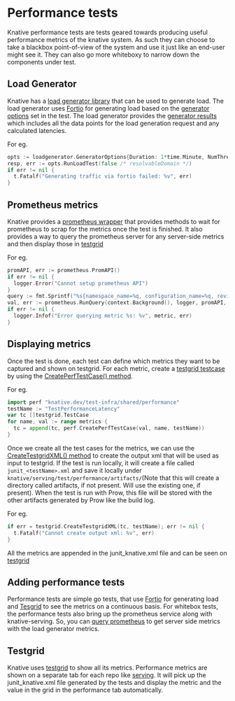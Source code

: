 # Performance tests

Knative performance tests are tests geared towards producing useful performance
metrics of the knative system. As such they can choose to take a blackbox
point-of-view of the system and use it just like an end-user might see it. They
can also go more whiteboxy to narrow down the components under test.

## Load Generator

Knative has a
[load generator library](https://github.com/knative/test-infra/tree/master/shared/loadgenerator)
that can be used to generate load. The load generator uses
[Fortio](https://fortio.org/) for generating load based on the
[generator options](https://github.com/knative/test-infra/blob/master/shared/loadgenerator/loadgenerator.go)
set in the test. The load generator provides the
[generator results](https://github.com/knative/test-infra/blob/master/shared/loadgenerator/loadgenerator.go)
which includes all the data points for the load generation request and any
calculated latencies.

For eg.

```go
opts := loadgenerator.GeneratorOptions{Duration: 1*time.Minute, NumThreads: 1}
resp, err := opts.RunLoadTest(false /* resolvableDomain */)
if err != nil {
  t.Fatalf("Generating traffic via fortio failed: %v", err)
}
```

## Prometheus metrics

Knative provides a
[prometheus wrapper](https://github.com/knative/pkg/tree/master/test/prometheus)
that provides methods to wait for prometheus to scrap for the metrics once the
test is finished. It also provides a way to query the prometheus server for any
server-side metrics and then display those in [testgrid](#displaying-metrics)

For eg.

```go
promAPI, err := prometheus.PromAPI()
if err != nil {
  logger.Error("Cannot setup prometheus API")
}
query := fmt.Sprintf("%s{namespace_name=%q, configuration_name=%q, revision_name=%q}", metric, test.ServingNamespace, names.Config, names.Revision)
val, err := prometheus.RunQuery(context.Background(), logger, promAPI, query)
if err != nil {
  logger.Infof("Error querying metric %s: %v", metric, err)
}
```

## Displaying metrics

Once the test is done, each test can define which metrics they want to be
captured and shown on testgrid. For each metric, create a
[testgrid testcase](https://github.com/knative/test-infra/blob/master/shared/testgrid/testgrid.go)
by using the
[CreatePerfTestCase() method](https://github.com/knative/test-infra/blob/master/shared/performance/performance.go).

For eg.

```go
import perf "knative.dev/test-infra/shared/performance"
testName := "TestPerformanceLatency"
var tc []testgrid.TestCase
for name, val := range metrics {
  tc = append(tc, perf.CreatePerfTestCase(val, name, testName))
}
```

Once we create all the test cases for the metrics, we can use the
[CreateTestgridXML() method](https://github.com/knative/test-infra/blob/master/shared/testgrid/testgrid.go)
to create the output xml that will be used as input to testgrid. If the test is
run locally, it will create a file called `junit_<testName>.xml` and save it
locally under `knative/serving/test/performance/artifacts/`(Note that this will
create a directory called artifacts, if not present. Will use the existing one,
if present). When the test is run with Prow, this file will be stored with the
other artifacts generated by Prow like the build log.

For eg.

```go
if err = testgrid.CreateTestgridXML(tc, testName); err != nil {
  t.Fatalf("Cannot create output xml: %v", err)
}
```

All the metrics are appended in the junit_knative.xml file and can be seen on
[testgrid](#Testgrid)

## Adding performance tests

Performance tests are simple go tests, that use [Fortio](#load-generator) for
generating load and [Tesgrid](#displaying-metrics) to see the metrics on a
continuous basis. For whitebox tests, the performance tests also bring up the
prometheus service along with knative-serving. So, you can
[query prometheus](#prometheus-metrics) to get server side metrics with the load
generator metrics.

## Testgrid

Knative uses [testgrid](https://testgrid.knative.dev) to show all its metrics.
Performance metrics are shown on a separate tab for each repo like
[serving](https://testgrid.knative.dev/serving#performance). It will pick up the
junit_knative.xml file generated by the tests and display the metric and the
value in the grid in the performance tab automatically.
